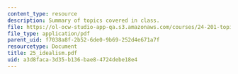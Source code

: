 ```yaml
---
content_type: resource
description: Summary of topics covered in class.
file: https://ol-ocw-studio-app-qa.s3.amazonaws.com/courses/24-201-topics-in-the-history-of-philosophy-kant-fall-2005/a3d8faca3d35b136bae84724debe18e4_25_idealism.pdf
file_type: application/pdf
parent_uid: f7038a8f-2b52-6de0-9b69-252d4e671a7f
resourcetype: Document
title: 25_idealism.pdf
uid: a3d8faca-3d35-b136-bae8-4724debe18e4
---
```

